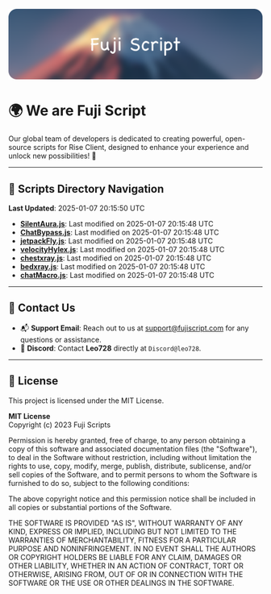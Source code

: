 ![Banner](.github/b.webp)

# 🌍 **We are Fuji Script**

Our global team of developers is dedicated to creating powerful, open-source scripts for Rise Client, designed to enhance your experience and unlock new possibilities! 🌟

---
<!-- SCRIPTS_NAVIGATION_START -->
## 📂 **Scripts Directory Navigation**

**Last Updated**: 2025-01-07 20:15:50 UTC

- **[SilentAura.js](scripts/SilentAura.js)**: Last modified on 2025-01-07 20:15:48 UTC
- **[ChatBypass.js](scripts/ChatBypass.js)**: Last modified on 2025-01-07 20:15:48 UTC
- **[jetpackFly.js](scripts/jetpackFly.js)**: Last modified on 2025-01-07 20:15:48 UTC
- **[velocityHylex.js](scripts/velocityHylex.js)**: Last modified on 2025-01-07 20:15:48 UTC
- **[chestxray.js](scripts/chestxray.js)**: Last modified on 2025-01-07 20:15:48 UTC
- **[bedxray.js](scripts/bedxray.js)**: Last modified on 2025-01-07 20:15:48 UTC
- **[chatMacro.js](scripts/chatMacro.js)**: Last modified on 2025-01-07 20:15:48 UTC

<!-- SCRIPTS_NAVIGATION_END -->

---

## 💬 **Contact Us**  
- 📬 **Support Email**: Reach out to us at [support@fujiscript.com](mailto:support@fujiscript.com) for any questions or assistance.  
- 💬 **Discord**: Contact **Leo728** directly at `Discord@leo728`.

---

## 📜 **License**

This project is licensed under the MIT License.  

**MIT License**  
Copyright (c) 2023 Fuji Scripts  

Permission is hereby granted, free of charge, to any person obtaining a copy of this software and associated documentation files (the "Software"), to deal in the Software without restriction, including without limitation the rights to use, copy, modify, merge, publish, distribute, sublicense, and/or sell copies of the Software, and to permit persons to whom the Software is furnished to do so, subject to the following conditions:  

The above copyright notice and this permission notice shall be included in all copies or substantial portions of the Software.  

THE SOFTWARE IS PROVIDED "AS IS", WITHOUT WARRANTY OF ANY KIND, EXPRESS OR IMPLIED, INCLUDING BUT NOT LIMITED TO THE WARRANTIES OF MERCHANTABILITY, FITNESS FOR A PARTICULAR PURPOSE AND NONINFRINGEMENT. IN NO EVENT SHALL THE AUTHORS OR COPYRIGHT HOLDERS BE LIABLE FOR ANY CLAIM, DAMAGES OR OTHER LIABILITY, WHETHER IN AN ACTION OF CONTRACT, TORT OR OTHERWISE, ARISING FROM, OUT OF OR IN CONNECTION WITH THE SOFTWARE OR THE USE OR OTHER DEALINGS IN THE SOFTWARE.  
